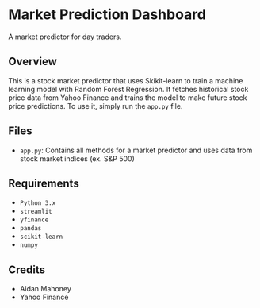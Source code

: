 # Market Prediction Dashboard
A market predictor for day traders.
## Overview
This is a stock market predictor that uses Skikit-learn to train a machine learning model with Random Forest Regression. It fetches historical stock price data from Yahoo Finance and trains the model to make future stock price predictions. To use it, simply run the `app.py` file.
## Files
- `app.py`: Contains all methods for a market predictor and uses data from stock market indices (ex. S&P 500)
## Requirements
- `Python 3.x`
- `streamlit`
- `yfinance`
- `pandas`
- `scikit-learn`
- `numpy`
## Credits
- Aidan Mahoney
- Yahoo Finance

